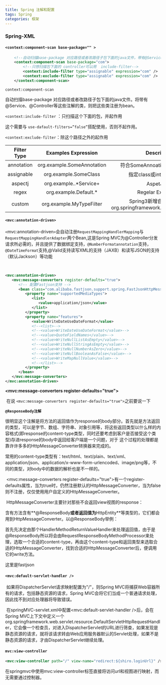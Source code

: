 ```yaml
---
title: Spring 注解和配置
tags: Spring
categories: 框架
---
```

### Spring-XML

#### `<context:component-scan base-package="" >`

```xml
    <!--自动扫描base-package 对应路径或者改路径子包下面的java文件，带有@Service、@Controller等这些注解的类，则把这些类注册为bean-->
    <context:component-scan base-package="com">
        <!--只想扫描包下面的 controller可以用  include-filter-->
        <context:include-filter type="assignable" expression="com" />
        <context:exclude-filter type="assignable" expression="com" />
    </context:component-scan>
```

`context:component-scan`

自动扫描base-package 对应路径或者改路径子包下面的java文件。将带有@Service、@Controller等这些注解的类，则把这些类注册为bean。

`<context:include-filter` ：只扫描这个下面的包，并起作用

这个需要与 `use-dafault-filters=”false”`搭配使用，否则不起作用。

`<context:exclude-filter`：除这个路径之外的起作用

| Filter Type |    Examples Expression     |                         Description                          |
| :---------: | :------------------------: | :----------------------------------------------------------: |
| annotation  | org.example.SomeAnnotation |               符合SomeAnnoation的target class                |
| assignable  |   org.example.SomeClass    |                  指定class或interface的全名                  |
|   aspectj   |   org.example..*Service+   |                          AspetJ语法                          |
|    regex    |   org.example.Default.*    |                      Regelar Expression                      |
|   custom    |  org.example.MyTypeFilter  | Spring3新增自订Type,称作org.springframework.core.type.TypeFilter |

#### `<mvc:annotation-driven>`

​		`<`mvc:annotation-driven`>`会自动注册`RequestMappingHandlerMapping`与`RequestMappingHandlerAdapter`两个Bean,这是Spring MVC为@Controller分发请求所必需的，并且提供了数据绑定支持，`@NumberFormatannotation`支持，`@DateTimeFormat`支持,@Valid支持读写XML的支持（JAXB）和读写JSON的支持（默认Jackson）等功能

​	

```xml
<mvc:annotation-driven>
   <mvc:message-converters register-defaults="true">
      <!-- 配置Fastjson支持 -->
      <bean class="com.alibaba.fastjson.support.spring.FastJsonHttpMessageConverter">
         <property name="supportedMediaTypes">
            <list>
               <value>application/json</value>
            </list>
         </property>
         <property name="features">
            <value>WriteDateUseDateFormat</value>
            <!--<list>-->
            <!--<value>WriteDateUseDateFormat</value>-->
            <!--<value>QuoteFieldNames</value>-->
            <!--<value>WriteNullListAsEmpty</value>-->
            <!--<value>WriteNullStringAsEmpty</value>-->
            <!--<value>WriteNullNumberAsZero</value>-->
            <!--<value>WriteNullBooleanAsFalse</value>-->
            <!--<value>WriteMapNullValue</value>-->
            <!--</list>-->
         </property>
      </bean>
   </mvc:message-converters>
</mvc:annotation-driven>
```

**<mvc:message-converters register-defaults="true">**	

​	在说 `<mvc:message-converters register-defaults="true">`之前要说一下

**`@ResponseBody注解`**

​	很明显这个注解是将方法的返回值作为response的body部分。首先就是方法返回的类型，可以是字节、数组、字符串、对象引用等，将这些返回类型以什么样的内容格式(即response的content-type类型，同时还要考虑到客户是否接受这个类型)存进response的body中返回给客户端是一个问题，对于	这个过程的处理都是靠许许多多的HttpMessageConverter转换器来完成的。

​	常用的content-type类型有：text/html、text/plain、text/xml、application/json、application/x-www-form-urlencoded、image/png等，不同的类型，对body中的数据的解析也是不一样的。 

​	<mvc:message-converters register-defaults="true">有一个register-defaults属性，当为true时，仍然注册默认的HttpMessageConverter，当为false则不注册，仅仅使用用户自定义的HttpMessageConverter。 	

​	HttpMessageConverter主要针对那些不会返回view视图的response： 

含有方法含有**@ResponseBody**或者返回值为**HttpEntity**等类型的，它们都会用到HttpMessageConverter。以@ResponseBody举例：

首先先决定由那个HandlerMethodReturnValueHandler来处理返回值，由于是@ResponseBody所以将会由RequestResponseBodyMethodProcessor来处理，选取一个合适的content-type，再由这个content-type和返回类型来选取合适的HttpMessageConverter，找到合适的HttpMessageConverter后，便调用它的write方法。 

这里是fastjson

#### `<mvc:default-servlet-handler />`

​	如果将DispatcherServlet请求映射配置为"/"，则Spring MVC将捕获Web容器所有的请求，包括静态资源的请求，Spring MVC会将它们当成一个普通请求处理，因此找不到对应处理器将导致错误。

​	在springMVC-servlet.xml中配置<mvc:default-servlet-handler />后，会在Spring MVC上下文中定义一个org.springframework.web.servlet.resource.DefaultServletHttpRequestHandler，它会像一个检查员，对进入DispatcherServlet的URL进行筛查，如果发现是静态资源的请求，就将该请求转由Web应用服务器默认的Servlet处理，如果不是静态资源的请求，才由DispatcherServlet继续处理。

#### `mvc:view-controller`	

```xml
<mvc:view-controller path="/" view-name="redirect:${shiro.loginUrl}" />
```

在springmvc中使用mvc:view-controller标签直接将访问url和视图进行映射，而无需要通过控制器。

